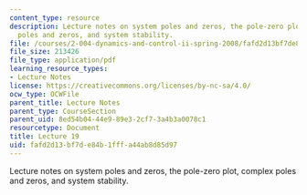 ```yaml
---
content_type: resource
description: Lecture notes on system poles and zeros, the pole-zero plot, complex
  poles and zeros, and system stability.
file: /courses/2-004-dynamics-and-control-ii-spring-2008/fafd2d13bf7de84b1fffa44ab8d85d97_lecture_19.pdf
file_size: 213426
file_type: application/pdf
learning_resource_types:
- Lecture Notes
license: https://creativecommons.org/licenses/by-nc-sa/4.0/
ocw_type: OCWFile
parent_title: Lecture Notes
parent_type: CourseSection
parent_uid: 8ed54b04-44e9-89e3-2cf7-3a4b3a0078c1
resourcetype: Document
title: Lecture 19
uid: fafd2d13-bf7d-e84b-1fff-a44ab8d85d97
---
```

Lecture notes on system poles and zeros, the pole-zero plot, complex poles and zeros, and system stability.